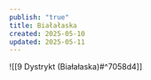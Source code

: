 ```yaml
---
publish: "true"
title: Białałaska
created: 2025-05-10
updated: 2025-05-11
---
```

![[9 Dystrykt (Białałaska)#^7058d4]]